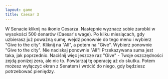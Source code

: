 ```yaml
---
layout: game
title: Caesar 3
---
```


W Senacie kliknij na ikonie Cesarza. Następnie wyznacz
sobie zarobki w wysokości 500 denarów (Caesar's wage). Po kilku
miesiącach, gdy uzbierasz już poważną sumę, wejdź ponownie do
tego menu i wybierz "Give to the city". Kliknij na "All", a
potem na "Give". Wybierz ponownie "Give to the city". Nie
naciskaj ponownie "All"! Przekazywana suma jest taka, jak
poprzednio. Naciśnij więc jeszcze raz "Give" - Twoje
oszczędności zejdą poniżej zera, ale nic to. Powtarzaj tę
operację aż do skutku. Potem możesz wyłączyć ekran z Senatem i
wrócić do niego, gdy będziesz potrzebować pieniędzy.
